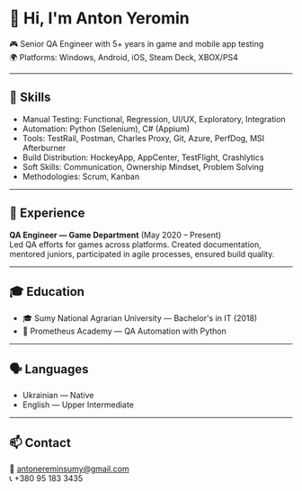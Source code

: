 # 👋 Hi, I'm Anton Yeromin

🎮 Senior QA Engineer with 5+ years in game and mobile app testing  
🌍 Platforms: Windows, Android, iOS, Steam Deck, XBOX/PS4

---

## 🧪 Skills
- Manual Testing: Functional, Regression, UI/UX, Exploratory, Integration
- Automation: Python (Selenium), C# (Appium)
- Tools: TestRail, Postman, Charles Proxy, Git, Azure, PerfDog, MSI Afterburner
- Build Distribution: HockeyApp, AppCenter, TestFlight, Crashlytics
- Soft Skills: Communication, Ownership Mindset, Problem Solving
- Methodologies: Scrum, Kanban

---

## 💼 Experience
**QA Engineer — Game Department** (May 2020 – Present)  
Led QA efforts for games across platforms. Created documentation, mentored juniors, participated in agile processes, ensured build quality.

---

## 🎓 Education
- 🎓 Sumy National Agrarian University — Bachelor's in IT (2018)
- 🧠 Prometheus Academy — QA Automation with Python

---

## 🗣️ Languages
- Ukrainian — Native  
- English — Upper Intermediate

---

## 📫 Contact
📧 antonereminsumy@gmail.com  
📞 +380 95 183 3435  

